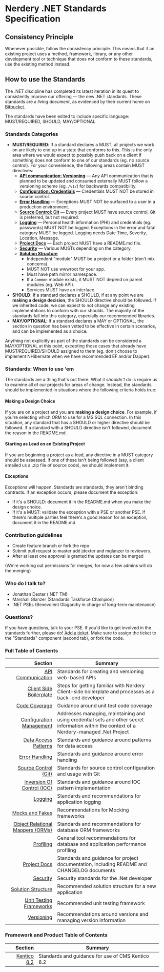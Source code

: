 Nerdery .NET Standards Specification
===========================================

Consistency Principle
-------------------------------------------
Whenever possible, follow the consistency principle. This means that if an existing project uses a method, framework, library, or any other development tool or technique that does not conform to these standards, use the existing method instead.

## How to use the Standards

The .NET discipline has completed its latest iteration in its quest to consistently improve our offering — the new .NET standards. These standards are a *living document*, as evidenced by their current home on [Bitbucket](https://git.nerdery.com/projects/BRAVO/repos/dot-net-standards/browse).

The standards have been edited to include specific language: MUST/REQUIRED, SHOULD, MAY/OPTIONAL.

### Standards Categories

* **MUST/REQUIRED**: If a standard declares a MUST, all projects we work on are likely to end up in a state that conforms to this. This is the only area where we would expect to possibly push back on a client if something does not conform to one of our standards (eg. no source control). For your convenience, the following areas contain MUST directives:
  * [**API communication: Versioning**](API_Communication.md) — Any API communication that is planned to be updated and consumed externally MUST follow a versioning scheme (eg. `/v1/`) for backwards compatibility.
  * [**Configuration: Credentials**](configuration.md) — Credentials MUST NOT be stored in source control.
  * [**Error Handling**](Error_Handling.md) — Exceptions MUST NOT be surfaced to a user in a production environment.
  * [**Source Control: Git**](git.md) — Every project MUST have source control. Git is preferred, but not required.
  * [**Logging**](Logging.md) — Personal health information (PHI) and credentials (eg. passwords) MUST NOT be logged. Exceptions in the error and fatal category MUST be logged. Logging needs Date Time, Severity, Location, Message.
  * [**Project Docs**](Project_Docs.md) — Each project MUST have a README.md file.
  * [**Security**](Security.md) — Various MUSTs depending on the category.
  * [**Solution Structure**](Solution_Structure.md)
    * Independent "module" MUST be a project or a folder (don't mix concerns).
    * MUST NOT use wwwroot for your app.
    * Must have path mirror namespace.
    * If a `Common` module exists, it MUST NOT depend on parent modules (eg. Web API).
    * Services MUST have an interface.
* **SHOULD**: If a standard declares a SHOULD, if at any point we are **making a design decision**, the SHOULD directive should be followed. If we inherited code, we can expect to not change any existing implementations to conform with our shoulds. The majority of the standards fall into this category, especially our recommended libraries.
* **MAY/OPTIONAL**: If a standard declares a MAY or OPTIONAL, the section in question has been vetted to be effective in certain scenarios, and can be implemented as a choice.

Anything not explicitly as part of the standards can be considered a MAY/OPTIONAL at this point, excepting those cases that already have MUST/REQUIRED/SHOULD assigned to them (eg. don't choose to implement NHibernate when we have recommended EF and/or Dapper).

### Standards: When to use 'em

The standards are a thing that's out there. What it *shouldn't* do is require us to examine all of our projects for areas of change. Instead, the standards should be implemented in situations where the following criteria holds true:

#### Making a Design Choice

If you are on a project and you are **making a design choice**. For example, if you're selecting which ORM to use for a MS SQL connection. In this situation, any standard that has a SHOULD or higher directive should be followed. If a standard with a SHOULD directive isn't followed, document the reason in the README.md.

#### Starting as Lead on an Existing Project

If you are beginning a project as a lead, any directive in a MUST category should be assessed. If one of these isn't being followed (say, a client emailed us a .zip file of source code), we should implement it.

#### Exceptions

Exceptions will happen. Standards are standards, they aren't binding contracts. If an exception occurs, please document the exception:

* If it's a SHOULD: document it in the README.md when you make the design choice.
* If it's a MUST: validate the exception with a PSE or another PSE. If there's multiple parties feel there's a good reason for an exception, document it in the README.md.

### Contribution guidelines

* Create feature branch or fork the repo
* Submit pull request to master add jdexter and mglanzer to reviewers.
* After at least one approval is granted the updates can be merged

(We're working out permissions for merges, for now a few admins will do the merging)

### Who do I talk to?

* Jonathan Dexter (.NET TM)
* Marshall Glanzer (Standards Taskforce Champion)
* .NET PSEs (Benevolent Olagarchy in charge of long-term maintenance)

### Questions?

If you have questions, talk to your PSE. If you'd like to get involved in the standards further, please do! [Add a ticket](https://issues.nerdery.com/projects/DOTNET). Make sure to assign the ticket to the "Standards" component (second tab), or fork the code.

### Full Table of Contents

| Section | Summary |
|--------:|--------|
|[API Communication](API_Communication.md)|Standards for creating and versioning web-based APIs|
|[Client Side Boilerplate](Client_Side_Boilerplate.md)|Steps for getting familiar with Nerdery Client-side boilerplate and processes as a back-end developer|
|[Code Coverage](Code_Coverage.md)|Guidance around unit test code coverage|
|[Configuration Management](configuration.md)|Addresses managing, maintaining and using credential sets and other secret information within the context of a Nerdery-managed .Net Project|
|[Data Access Patterns](Data_Access_Patterns.md)|Standards and guidance around patterns for data access|
|[Error Handling](Error_Handling.md)|Standards and guidance around error handling|
|[Source Control (Git)](git.md)|Standards for source control configuration and usage with Git|
|[Inversion Of Control (IOC)](IOC.md)|Standards and guidance around IOC pattern implementation|
|[Logging](Logging.md)|Standards and recommendations for application logging|
|[Mocks and Fakes](Mocks_and_Fakes.md)|Recommendations for Mocking frameworks|
|[Object Relational Mappers (ORMs)](ORM.md)|Standards and recommendations for database ORM frameworks|
|[Profiling](Profiling.md)|General tool recommendations for database and application performance profiling|
|[Project Docs](Project_Docs.md)|Standards and guidance for project documentation, including README and CHANGELOG documents|
|[Security](Security.md)|Security standards for the .Net developer|
|[Solution Structure](Solution_Structure.md)|Recommended solution structure for a new application|
|[Unit Testing Frameworks](Unit_Testing_Framework.md)|Recommended unit testing framework|
|[Versioning](Versioning.md)|Recommendations around versions and managing version information|

### Framework and Product Table of Contents

| Section | Summary |
|--------:|--------|
|[Kentico 8.2](CMS_Kentico_8_2.md)|Standards and guidance for use of CMS Kentico 8.2|
